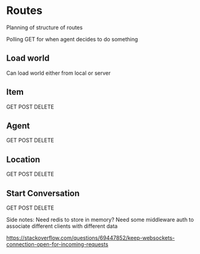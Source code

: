 # Routes

Planning of structure of routes

Polling GET for when agent decides to do something

## Load world

Can load world either from local or server

## Item

GET
POST
DELETE

## Agent

GET
POST
DELETE

## Location

GET
POST
DELETE

## Start Conversation

GET
POST
DELETE

Side notes: Need redis to store in memory? Need some middleware auth to associate different clients with different data

https://stackoverflow.com/questions/69447852/keep-websockets-connection-open-for-incoming-requests
